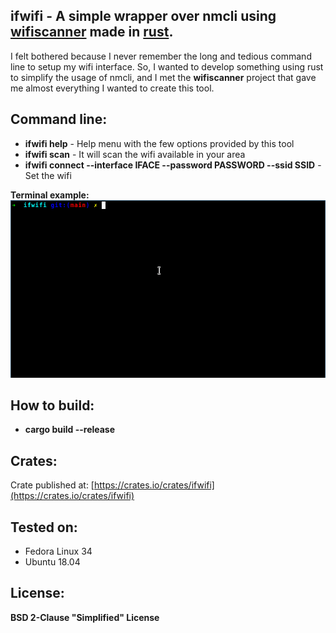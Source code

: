 ## ifwifi - A simple wrapper over nmcli using [wifiscanner](https://crates.io/crates/wifiscanner) made in [rust](https://www.rust-lang.org/).
I felt bothered because I never remember the long and tedious command line to setup my wifi interface. So, I wanted to develop something using rust to simplify the usage of nmcli, and I met the <b>wifiscanner</b> project that gave me almost everything I wanted to create this tool.

## Command line:
* <b>ifwifi help</b> - Help menu with the few options provided by this tool
* <b>ifwifi scan</b> - It will scan the wifi available in your area
* <b>ifwifi connect --interface IFACE --password PASSWORD --ssid SSID</b> - Set the wifi

[logo]: https://raw.githubusercontent.com/araujobsd/ifwifi/main/gif/terminal.gif "Terminal example"
<b>Terminal example:</b>
![alt text][logo]

## How to build:
* <b>cargo build --release</b>

## Crates:
Crate published at: [https://crates.io/crates/ifwifi](https://crates.io/crates/ifwifi)

## Tested on:
* Fedora Linux 34
* Ubuntu 18.04

## License:
<b>BSD 2-Clause "Simplified" License</b>

